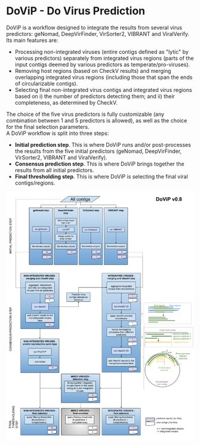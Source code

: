 # DoViP - Do Virus Prediction

DoViP is a workflow designed to integrate the results from several virus predictors: geNomad, DeepVirFinder, VirSorter2, VIBRANT and ViralVerify. Its main features are:
  * Processing non-integrated viruses (entire contigs defined as "lytic" by various predictors) separately from integrated virus regions (parts of the input contigs deemed by various predictors as temperate/pro-viruses).
  * Removing host regions (based on CheckV results) and merging overlapping integrated virus regions (including those that span the ends of circularizable contigs).
  * Selecting final non-integrated virus contigs and integrated virus regions based on i) the number of predictors detecting them; and ii) their completeness, as determined by CheckV. 

The choice of the five virus predictors is fully customizable (any combination between 1 and 5 predictors is allowed), as well as the choice for the final selection parameters.  
A DoViP workflow is split into three steps:
  * **Initial prediction step**. This is where DoViP runs and/or post-processes the results from the five initial predictors (geNomad, DeepVirFinder, VirSorter2, VIBRANT and ViralVerify).
  * **Consensus prediction step**. This is where DoViP brings together the results from all initial predictors. 
  * **Final thresholding step**. This is where DoViP is selecting the final viral contigs/regions.

![DoViPv0.8 workflow scheme](images/DoViPv0.8_workflow.png)  



